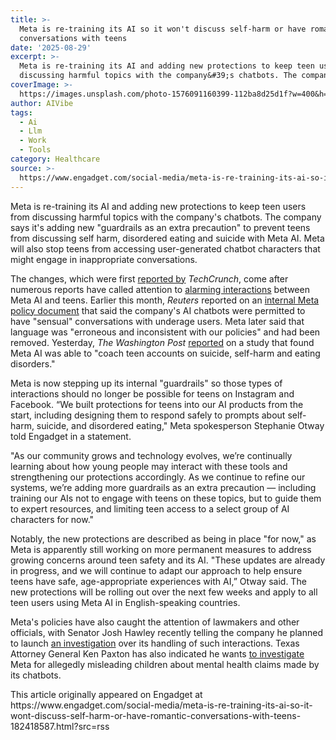 ```yaml
---
title: >-
  Meta is re-training its AI so it won't discuss self-harm or have romantic
  conversations with teens
date: '2025-08-29'
excerpt: >-
  Meta is re-training its AI and adding new protections to keep teen users from
  discussing harmful topics with the company&#39;s chatbots. The company s...
coverImage: >-
  https://images.unsplash.com/photo-1576091160399-112ba8d25d1f?w=400&h=200&fit=crop&auto=format
author: AIVibe
tags:
  - Ai
  - Llm
  - Work
  - Tools
category: Healthcare
source: >-
  https://www.engadget.com/social-media/meta-is-re-training-its-ai-so-it-wont-discuss-self-harm-or-have-romantic-conversations-with-teens-182418587.html?src=rss
---
```

<p>Meta is re-training its AI and adding new protections to keep teen users from discussing harmful topics with the company&#39;s chatbots. The company says it&#39;s adding new &quot;guardrails as an extra precaution&quot; to prevent teens from discussing self harm, disordered eating and suicide with Meta AI. Meta will also stop teens from accessing user-generated chatbot characters that might engage in inappropriate conversations.</p>
<p>The changes, which were first <a data-i13n="cpos:1;pos:1" href="https://techcrunch.com/2025/08/29/meta-updates-chatbot-rules-to-avoid-inappropriate-topics-with-teen-users/">reported by</a> <em>TechCrunch</em>, come after numerous reports have called attention to <a data-i13n="cpos:2;pos:1" href="https://www.engadget.com/ai/metas-ai-chatbots-were-reportedly-able-to-engage-in-sexual-conversations-with-minors-193726679.html">alarming interactions</a> between Meta AI and teens. Earlier this month, <em>Reuters</em> reported on an <a data-i13n="cpos:3;pos:1" href="https://www.engadget.com/ai/an-internal-meta-ai-document-said-chatbots-could-have-sensual-conversations-with-children-191101296.html?guccounter=1&amp;guce_referrer=aHR0cHM6Ly93d3cuZ29vZ2xlLmNvbS8&amp;guce_referrer_sig=AQAAAK8jOG6ZjW9Df42BRFk1UksqV40HVE8Q0wTbOH5IZuP59ZiagOZy1iL3UxuJIEu2MfuOi8q-jZs_dNIKmHAs4qdPGtWziwt_PzQMluCqRQfu_ogi2IkikiavMMFYoH6ITEl6V-WNJ7QEcT1zAs49Sv0IJakYQTh3G8DM-5A36fuc">internal Meta policy document</a> that said the company&#39;s AI chatbots were permitted to have &quot;sensual&quot; conversations with underage users. Meta later said that language was &quot;erroneous and inconsistent with our policies&quot; and had been removed. Yesterday, <em>The Washington Post</em> <a data-i13n="cpos:4;pos:1" href="https://www.washingtonpost.com/technology/2025/08/28/meta-ai-chatbot-safety-teens/">reported</a> on a study that found Meta AI was able to &quot;coach teen accounts on suicide, self-harm and eating disorders.&quot;</p>
<span id="end-legacy-contents"></span><p>Meta is now stepping up its internal &quot;guardrails&quot; so those types of interactions should no longer be possible for teens on Instagram and Facebook. “We built protections for teens into our AI products from the start, including designing them to respond safely to prompts about self-harm, suicide, and disordered eating,&quot; Meta spokesperson Stephanie Otway told Engadget in a statement.</p>
<p>&quot;As our community grows and technology evolves, we’re continually learning about how young people may interact with these tools and strengthening our protections accordingly. As we continue to refine our systems, we’re adding more guardrails as an extra precaution — including training our AIs not to engage with teens on these topics, but to guide them to expert resources, and limiting teen access to a select group of AI characters for now.&quot;</p>
<p>Notably, the new protections are described as being in place &quot;for now,&quot; as Meta is apparently still working on more permanent measures to address growing concerns around teen safety and its AI. &quot;These updates are already in progress, and we will continue to adapt our approach to help ensure teens have safe, age-appropriate experiences with AI,” Otway said. The new protections will be rolling out over the next few weeks and apply to all teen users using Meta AI in English-speaking countries.</p>
<p>Meta&#39;s policies have also caught the attention of lawmakers and other officials, with Senator Josh Hawley recently telling the company he planned to launch <a data-i13n="cpos:5;pos:1" href="https://www.engadget.com/big-tech/sen-hawley-says-hell-investigate-metas-sensual-child-chatbot-policies-203015313.html">an investigation</a> over its handling of such interactions. Texas Attorney General Ken Paxton has also indicated he wants <a data-i13n="cpos:6;pos:1" href="https://www.engadget.com/ai/texas-ag-to-investigate-meta-and-characterai-over-misleading-mental-health-claims-221343275.html">to investigate</a> Meta for allegedly misleading children about mental health claims made by its chatbots.</p>This article originally appeared on Engadget at https://www.engadget.com/social-media/meta-is-re-training-its-ai-so-it-wont-discuss-self-harm-or-have-romantic-conversations-with-teens-182418587.html?src=rss
